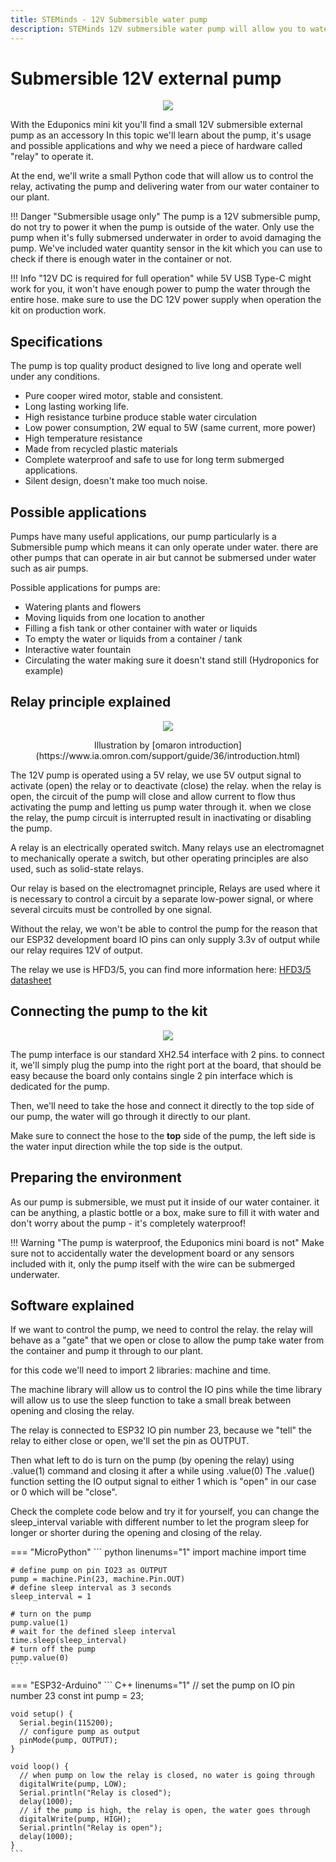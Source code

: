 ```yaml
---
title: STEMinds - 12V Submersible water pump
description: STEMinds 12V submersible water pump will allow you to water your plants and move water from one side to the other with ease.
---
```


# Submersible 12V external pump

<p align="center">
  <img src="https://cdn.steminds.com/docs/kits/eduponics_mini/pump_illustration.png">
</p>


With the Eduponics mini kit you'll find a small 12V submersible external pump as an accessory
In this topic we'll learn about the pump, it's usage and possible applications and why we need a piece of hardware called "relay" to operate it.

At the end, we'll write a small Python code that will allow us to control the relay, activating the pump and delivering water from our water container to our plant.

!!! Danger "Submersible usage only"
    The pump is a 12V submersible pump, do not try to power it when the pump is outside of the water.
    Only use the pump when it's fully submersed underwater in order to avoid damaging the pump.
    We've included water quantity sensor in the kit which you can use to check if there is enough water in the container or not.

!!! Info "12V DC is required for full operation"
    while 5V USB Type-C might work for you, it won't have enough power to pump the water through the entire hose. make sure to use the DC 12V power supply when operation the kit on production work.

## Specifications

The pump is top quality product designed to live long and operate well under any conditions.

* Pure cooper wired motor, stable and consistent.
* Long lasting working life.
* High resistance turbine produce stable water circulation
* Low power consumption, 2W equal to 5W (same current, more power)
* High temperature resistance
* Made from recycled plastic materials
* Complete waterproof and safe to use for long term submerged applications.
* Silent design, doesn't make too much noise.

## Possible applications

Pumps have many useful applications, our pump particularly is a Submersible pump which means it can only operate under water. there are other pumps that can operate in air but cannot be submersed under water such as air pumps.

Possible applications for pumps are:

* Watering plants and flowers
* Moving liquids from one location to another
* Filling a fish tank or other container with water or liquids
* To empty the water or liquids from a container / tank
* Interactive water fountain
* Circulating the water making sure it doesn't stand still (Hydroponics for example)


## Relay principle explained

<p align="center">
  <img src="https://cdn.steminds.com/docs/kits/eduponics_mini/principle_of_relay.gif">
</p>
<center>Illustration by [omaron introduction](https://www.ia.omron.com/support/guide/36/introduction.html)</center>


The 12V pump is operated using a 5V relay, we use 5V output signal to activate (open) the relay or to deactivate (close) the relay.
when the relay is open, the circuit of the pump will close and allow current to flow thus activating the pump and letting us pump water through it.
when we close the relay, the pump circuit is interrupted result in inactivating or disabling the pump.

A relay is an electrically operated switch. Many relays use an electromagnet to mechanically operate a switch, but other operating principles are also used, such as solid-state relays.

Our relay is based on the electromagnet principle, Relays are used where it is necessary to control a circuit by a separate low-power signal, or where several circuits must be controlled by one signal.

Without the relay, we won't be able to control the pump for the reason that our ESP32 development board IO pins can only supply 3.3v of output while our relay requires 12V of output.

The relay we use is HFD3/5, you can find more information here: [HFD3/5 datasheet](https://www.tme.eu/Document/34ac8bdc196985074ba301cdae9bb11c/HFD3.pdf)

## Connecting the pump to the kit

<p align="center">
  <img src="https://cdn.steminds.com/docs/kits/eduponics_mini/eduponics_mini_connecting_12v_pump.jpeg">
</p>

The pump interface is our standard XH2.54 interface with 2 pins.
to connect it, we'll simply plug the pump into the right port at the board, that should be easy because the board only contains single 2 pin interface which is dedicated for the pump.

Then, we'll need to take the hose and connect it directly to the top side of our pump, the water will go through it directly to our plant.

 Make sure to connect the hose to the <b>top</b> side of the pump, the left side is the water input direction while the top side is the output.

## Preparing the environment

As our pump is submersible, we must put it inside of our water container. it can be anything, a plastic bottle or a box, make sure to fill it with water and don't worry about the pump - it's completely waterproof!

!!! Warning "The pump is waterproof, the Eduponics mini board is not"
    Make sure not to accidentally water the development board or any sensors included with it, only the pump itself with the wire can be submerged underwater.

## Software explained

If we want to control the pump, we need to control the relay. the relay will behave as a "gate" that we open or close to allow the pump take water from the container and pump it through to our plant.

for this code we'll need to import 2 libraries: machine and time.

The machine library will allow us to control the IO pins while the time library will allow us to use the sleep function to take a small break between opening and closing the relay.

The relay is connected to ESP32 IO pin number 23, because we "tell" the relay to either close or open, we'll set the pin as OUTPUT.

Then what left to do is turn on the pump (by opening the relay) using .value(1) command and closing it after a while using .value(0)
The .value() function setting the IO output signal to either 1 which is "open" in our case or 0 which will be "close".

Check the complete code below and try it for yourself, you can change the sleep_interval variable with different number to let the program sleep for longer or shorter during the opening and closing of the relay.

=== "MicroPython"
    ``` python linenums="1"
    import machine
    import time

    # define pump on pin IO23 as OUTPUT
    pump = machine.Pin(23, machine.Pin.OUT)
    # define sleep interval as 3 seconds
    sleep_interval = 1

    # turn on the pump
    pump.value(1)
    # wait for the defined sleep interval
    time.sleep(sleep_interval)
    # turn off the pump
    pump.value(0)
    ```
=== "ESP32-Arduino"
    ``` C++ linenums="1"
    // set the pump on IO pin number 23
    const int pump = 23;

    void setup() {
      Serial.begin(115200);
      // configure pump as output
      pinMode(pump, OUTPUT);
    }

    void loop() {
      // when pump on low the relay is closed, no water is going through
      digitalWrite(pump, LOW);
      Serial.println("Relay is closed");
      delay(1000);
      // if the pump is high, the relay is open, the water goes through
      digitalWrite(pump, HIGH);
      Serial.println("Relay is open");
      delay(1000);
    }
    ```
